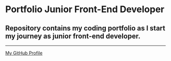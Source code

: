 # Portfolio Junior Front-End Developer

## Repository contains my coding portfolio as I start my journey as junior front-end developer.

---
[My GitHub Profile](https://github.com/skwirowski "Paweł Skwirowski GitHub")


